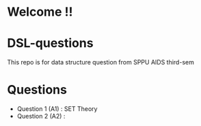 # Welcome !!
# DSL-questions
This repo is for data structure question from SPPU AIDS third-sem  
# Questions 
- Question 1 (A1) : SET Theory 
- Question 2 (A2) : 
